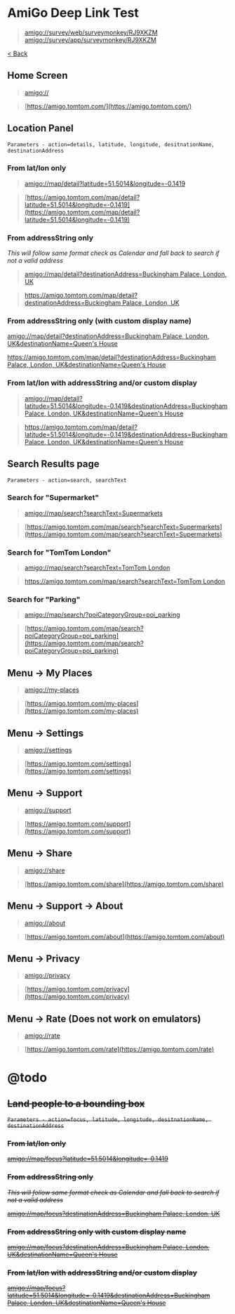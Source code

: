 # AmiGo Deep Link Test
> [amigo://survey/web/surveymonkey/RJ9XKZM](amigo://survey/web/surveymonkey/RJ9XKZM)
> [amigo://survey/app/surveymonkey/RJ9XKZM](amigo://survey/app/surveymonkey/RJ9XKZM)

[< Back](README.md)

## Home Screen

> [amigo://](amigo://)

> [https://amigo.tomtom.com/](https://amigo.tomtom.com/)

## Location Panel

`Parameters - action=details, latitude, longitude, desitnationName, destinationAddress`

### From lat/lon only

> [amigo://map/detail?latitude=51.5014&longitude=-0.1419](amigo://map/detail?latitude=51.5014&longitude=-0.1419)

> [https://amigo.tomtom.com/map/detail?latitude=51.5014&longitude=-0.1419](https://amigo.tomtom.com/map/detail?latitude=51.5014&longitude=-0.1419)

### From addressString only

*This will follow same format check as Calendar and fall back to search if not a valid address*

> [amigo://map/detail?destinationAddress=Buckingham Palace, London, UK](amigo://map/detail?destinationAddress=Buckingham%20Palace%2C%20London%2C%20UK)

> [https://amigo.tomtom.com/map/detail?destinationAddress=Buckingham Palace, London, UK]([amigo://](https://amigo.tomtom.com/)map/detail?destinationAddress=Buckingham%20Palace%2C%20London%2C%20UK)

### From addressString only (with custom display name)

[amigo://map/detail?destinationAddress=Buckingham Palace, London, UK&destinationName=Queen's House](amigo://map/detail?destinationAddress=Buckingham%20Palace%2C%20London%2C%20UK&destinationName=Queen%27s%20House)

[https://amigo.tomtom.com/map/detail?destinationAddress=Buckingham Palace, London, UK&destinationName=Queen's House](https://amigo.tomtom.com/map/detail?destinationAddress=Buckingham%20Palace%2C%20London%2C%20UK&destinationName=Queen%27s%20House)

### From lat/lon with addressString and/or custom display

> [amigo://map/detail?latitude=51.5014&longitude=-0.1419&destinationAddress=Buckingham Palace, London, UK&destinationName=Queen's House](amigo://map/detail?latitude=51.5014&longitude=-0.1419&destinationAddress=Buckingham%20Palace%2C%20London%2C%20UK&destinationName=Queen%27s%20House)

> [https://amigo.tomtom.com/map/detail?latitude=51.5014&longitude=-0.1419&destinationAddress=Buckingham Palace, London, UK&destinationName=Queen's House](https://amigo.tomtom.com/map/detail?latitude=51.5014&longitude=-0.1419&destinationAddress=Buckingham%20Palace%2C%20London%2C%20UK&destinationName=Queen%27s%20House)

## Search Results page

`Parameters - action=search, searchText`

### Search for "Supermarket"
>[amigo://map/search?searchText=Supermarkets](amigo://map/search?searchText=Supermarkets)

>[https://amigo.tomtom.com/map/search?searchText=Supermarkets](https://amigo.tomtom.com/map/search?searchText=Supermarkets)

### Search for "TomTom London"
>[amigo://map/search?searchText=TomTom London](amigo://map/search?searchText=TomTom%20London)

> [https://amigo.tomtom.com/map/search?searchText=TomTom London](https://amigo.tomtom.com/map/search?searchText=TomTom%20London)

### Search for "Parking"
>[amigo://map/search/?poiCategoryGroup=poi_parking](amigo://map/search/?poiCategoryGroup=poi_parking)

> [https://amigo.tomtom.com/map/search?poiCategoryGroup=poi_parking](https://amigo.tomtom.com/map/search?poiCategoryGroup=poi_parking)

## Menu → My Places

> [amigo://my-places](amigo://my-places)

>[https://amigo.tomtom.com/my-places](https://amigo.tomtom.com/my-places)

## Menu → Settings

> [amigo://settings](amigo://settings)

> [https://amigo.tomtom.com/settings](https://amigo.tomtom.com/settings)

## Menu → Support

> [amigo://support](amigo://support)

> [https://amigo.tomtom.com/support](https://amigo.tomtom.com/support)

## Menu → Share

> [amigo://share](amigo://share)

> [https://amigo.tomtom.com/share](https://amigo.tomtom.com/share)

## Menu → Support → About

> [amigo://about](amigo://about)

> [https://amigo.tomtom.com/about](https://amigo.tomtom.com/about)

## Menu → Privacy

> [amigo://privacy](amigo://privacy)

> [https://amigo.tomtom.com/privacy](https://amigo.tomtom.com/privacy)

## Menu → Rate (Does not work on emulators)

> [amigo://rate](amigo://rate)

> [https://amigo.tomtom.com/rate](https://amigo.tomtom.com/rate)

# @todo
<del>

## Land people to a bounding box

`Parameters - action=focus, latitude, longitude, desitnationName, destinationAddress`

### From lat/lon only

[amigo://map/focus?latitude=51.5014&longitude=-0.1419](amigo://map/focus?latitude=51.5014&longitude=-0.1419)

### From addressString only

*This will follow same format check as Calendar and fall back to search if not a valid address*

[amigo://map/focus?destinationAddress=Buckingham Palace, London, UK](amigo://map/focus?destinationAddress=Buckingham%20Palace%2C%20London%2C%20UK)

### From addressString only with custom display name

[amigo://map/focus?destinationAddress=Buckingham Palace, London, UK&destinationName=Queen's House](amigo://map/focus?destinationAddress=Buckingham%20Palace%2C%20London%2C%20UK&destinationName=Queen%27s%20House)

### From lat/lon with addressString and/or custom display

[amigo://map/focus?latitude=51.5014&longitude=-0.1419&destinationAddress=Buckingham Palace, London, UK&destinationName=Queen's House](amigo://map/focus?latitude=51.5014&longitude=-0.1419&destinationAddress=Buckingham%20Palace%2C%20London%2C%20UK&destinationName=Queen%27s%20House)
<del>
